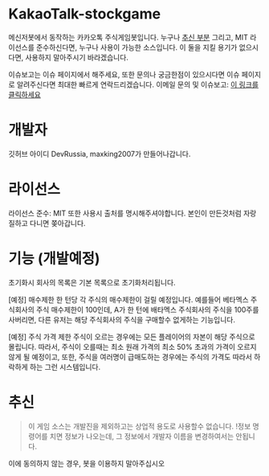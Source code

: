 # KakaoTalk-stockgame
메신저봇에서 동작하는 카카오톡 주식게임봇입니다. 누구나 <a href="#추신">추신 부분</a> 그리고, MIT 라이선스를 준수하신다면, 누구나 사용이 가능한 소스입니다. 이 둘을 지킬 용기가 없으시다면, 사용하지 말아주시기 바라겠습니다.

이슈보고는 이슈 페이지에서 해주세요, 또한 문의나 궁금한점이 있으시다면 이슈 페이지로 알려주신다면 최대한 빠르게 연락드리겠습니다.
이메일 문의 및 이슈보고: <a href="mailto:admin@simpcode.co.kr">이 링크를 클릭하세요</a>

# 개발자
깃허브 아이디 DevRussia, maxking2007가 만들어나갑니다.

# 라이선스
라이선스 준수: MIT
또한 사용시 출처를 명시해주셔야합니다. 본인이 만든것처럼 자랑질하고 다니면 쫒아갑니다.

# 기능 (개발예정)
<!--개발이 된 기능은 앞에 예정을 완료로 변경해주세요-->
초기화시 회사의 목록은 기본 목록으로 초기화처리됩니다.

[예정] 매수제한
한 턴당 각 주식의 매수제한이 걸릴 예정입니다. 예를들어 베타멕스 주식회사의 주식 매수제한이 100인데, A가 한 턴에 배타멕스 주식회사의 주식을 100주를 사버리면, 다른 유저는 해당 주식회사의 주식을 구매할수 없게하는 기능입니다.

[예정] 주식 가격 제한
주식이 오르는 경우에는 모든 플레이어의 자본이 해당 주식으로 몰립니다. 따라서, 주식이 오를때는 최소 원래 가격의 최소 50% 초과의 가격이 오르지 않게 될 예정이고, 또한, 주식을 여러명이 급매도하는 경우에는 주식의 가격도 따라서 하락하게 하는 그런 시스템입니다.

# 추신
> 이 게임 소스는 개발진을 제외하고는 상업적 용도로 사용할수 없습니다.
> !정보 명령어를 치면 정보가 나오는데, 그 정보에서 개발자 이름을 변경하여서는 안됩니다.

이에 동의하지 않는 경우, 봇을 이용하지 말아주십시오
